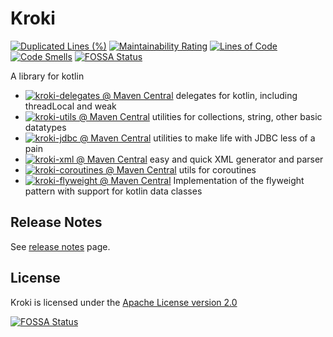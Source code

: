 # Kroki

[![Duplicated Lines (%)](https://sonarcloud.io/api/project_badges/measure?project=kerubistan_kroki&metric=duplicated_lines_density)](https://sonarcloud.io/dashboard?id=kerubistan_kroki)
[![Maintainability Rating](https://sonarcloud.io/api/project_badges/measure?project=kerubistan_kroki&metric=sqale_rating)](https://sonarcloud.io/dashboard?id=kerubistan_kroki)
[![Lines of Code](https://sonarcloud.io/api/project_badges/measure?project=kerubistan_kroki&metric=ncloc)](https://sonarcloud.io/dashboard?id=kerubistan_kroki)
[![Code Smells](https://sonarcloud.io/api/project_badges/measure?project=kerubistan_kroki&metric=code_smells)](https://sonarcloud.io/dashboard?id=kerubistan_kroki)
[![FOSSA Status](https://app.fossa.io/api/projects/git%2Bgithub.com%2Fkerubistan%2Fkroki.svg?type=shield)](https://app.fossa.io/projects/git%2Bgithub.com%2Fkerubistan%2Fkroki?ref=badge_shield)

A library for kotlin

 * [![kroki-delegates @ Maven Central](https://img.shields.io/maven-central/v/io.github.kerubistan.kroki/kroki-delegates.svg?label=kroki-delegates%20Maven%20Central)](https://search.maven.org/search?q=g:%22io.github.kerubistan.kroki%22%20AND%20a:%22kroki-delegates%22) delegates for kotlin, including threadLocal and weak 
 * [![kroki-utils @ Maven Central](https://img.shields.io/maven-central/v/io.github.kerubistan.kroki/kroki-utils.svg?label=kroki-utils%20Maven%20Central)](https://search.maven.org/search?q=g:%22io.github.kerubistan.kroki%22%20AND%20a:%22kroki-utils%22) utilities for collections, string, other basic datatypes
 * [![kroki-jdbc @ Maven Central](https://img.shields.io/maven-central/v/io.github.kerubistan.kroki/kroki-jdbc.svg?label=kroki-utils%20Maven%20Central)](https://search.maven.org/search?q=g:%22io.github.kerubistan.kroki%22%20AND%20a:%22kroki-jdbc%22) utilities to make life with JDBC less of a pain
 * [![kroki-xml @ Maven Central](https://img.shields.io/maven-central/v/io.github.kerubistan.kroki/kroki-xml.svg?label=kroki-xml%20Maven%20Central)](https://search.maven.org/search?q=g:%22io.github.kerubistan.kroki%22%20AND%20a:%22kroki-xml%22) easy and quick XML generator and parser
 * [![kroki-coroutines @ Maven Central](https://img.shields.io/maven-central/v/io.github.kerubistan.kroki/kroki-coroutines.svg?label=kroki-coroutines%20Maven%20Central)](https://search.maven.org/search?q=g:%22io.github.kerubistan.kroki%22%20AND%20a:%22kroki-coroutines%22) utils for coroutines
 * [![kroki-flyweight @ Maven Central](https://img.shields.io/maven-central/v/io.github.kerubistan.kroki/kroki-coroutines.svg?label=kroki-flyweight%20Maven%20Central)](https://search.maven.org/search?q=g:%22io.github.kerubistan.kroki%22%20AND%20a:%22kroki-flyweight-lib%22) Implementation of the flyweight pattern with support for kotlin data classes

## Release Notes

 See [release notes](release-notes/index.md) page.

## License

Kroki is licensed under the [Apache License version 2.0](https://apache.org/licenses/LICENSE-2.0.txt)

[![FOSSA Status](https://app.fossa.io/api/projects/git%2Bgithub.com%2Fkerubistan%2Fkroki.svg?type=large)](https://app.fossa.io/projects/git%2Bgithub.com%2Fkerubistan%2Fkroki?ref=badge_large)
